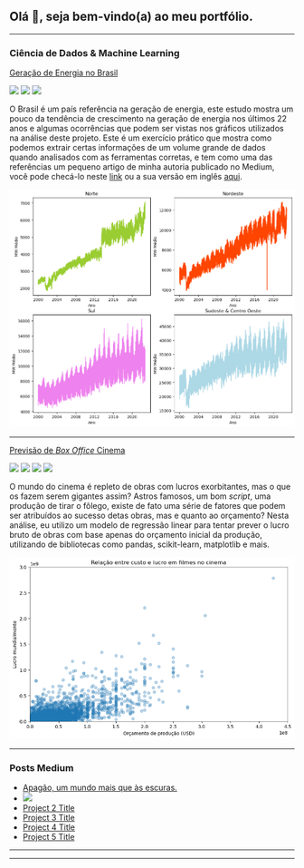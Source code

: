 ## Olá 👋, seja bem-vindo(a) ao meu portfólio.

---

### Ciência de Dados & Machine Learning

[Geração de Energia no Brasil](https://mooncake-jp.github.io/estudo_energia_brasil/gera%C3%A7%C3%A3o_energia_brasil.html)<br>

[![](https://img.shields.io/badge/Jupyter-Abrir%20Notebook-orange?logo=Jupyter)](https://github.com/mooncake-jp/mooncake-jp.github.io/blob/master/estudo_energia_brasil/gera%C3%A7%C3%A3o_energia_brasil.ipynb)
![](https://img.shields.io/badge/Pandas-Analise-blue?logo=pandas)
![](https://img.shields.io/badge/Python-Analise-green?logo=python)<br>

O Brasil é um país referência na geração de energia, este estudo mostra um pouco da tendência de crescimento na geração de energia nos últimos 22 anos e algumas ocorrências que podem ser vistas nos gráficos utilizados na análise deste projeto. Este é um exercício prático que mostra como podemos extrair certas informações de um volume grande de dados quando analisados com as ferramentas corretas, e tem como uma das referências um pequeno artigo de minha autoria publicado no Medium, você pode checá-lo neste <a href="https://medium.com/@Archarios/apag%C3%A3o-um-mundo-mais-que-%C3%A0s-escuras-2e66e6a69e22">link</a> ou a sua versão em inglês <a href="https://medium.com/@Archarios/blackout-the-dark-side-of-the-earth-de9eae91d2df">aqui</a>.

<img src="/estudo_energia_brasil/estudo_energia_regioes.png?raw=true"/>

---
[Previsão de *Box Office* Cinema](https://mooncake-jp.github.io/regressao_linear_box_office_cinema/linear_regression.html)<br>

[![](https://img.shields.io/badge/Jupyter-Abrir%20Notebook-orange?logo=Jupyter)](https://github.com/mooncake-jp/mooncake-jp.github.io/blob/master/regressao_linear_box_office_cinema/linear_regression.ipynb)
![](https://img.shields.io/badge/Python-Analise-green?logo=python)
![](https://img.shields.io/badge/Pandas-Analise-blue?logo=pandas)
![](https://img.shields.io/badge/Scikit--Learn-Machine%20Learning-orange?logo=scikit-learn)

O mundo do cinema é repleto de obras com lucros exorbitantes, mas o que os fazem serem gigantes assim? Astros famosos, um bom *script*, uma produção de tirar o fôlego, existe de fato uma série de fatores que podem ser atribuídos ao sucesso detas obras, mas e quanto ao orçamento? Nesta análise, eu utilizo um modelo de regressão linear para tentar prever o lucro bruto de obras com base apenas do orçamento inicial da produção, utilizando de bibliotecas como pandas, scikit-learn, matplotlib e mais.


<img src="/regressao_linear_box_office_cinema/regressao-linear-box-office.png?raw=true"/><br>


---


### Posts Medium

- [Apagão, um mundo mais que às escuras.]([http://example.com/](https://medium.com/@Archarios/apag%C3%A3o-um-mundo-mais-que-%C3%A0s-escuras-2e66e6a69e22))
- <img src="https://miro.medium.com/max/720/1*XVLmNU0rwgnpC63UYZ5Akw.png?raw=true"/>
- [Project 2 Title](http://example.com/)
- [Project 3 Title](http://example.com/)
- [Project 4 Title](http://example.com/)
- [Project 5 Title](http://example.com/)

---




---

